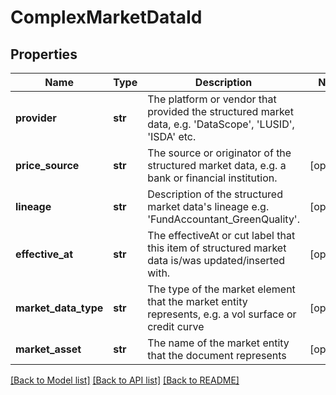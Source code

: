 # ComplexMarketDataId

## Properties
Name | Type | Description | Notes
------------ | ------------- | ------------- | -------------
**provider** | **str** | The platform or vendor that provided the structured market data, e.g. &#39;DataScope&#39;, &#39;LUSID&#39;, &#39;ISDA&#39; etc. | 
**price_source** | **str** | The source or originator of the structured market data, e.g. a bank or financial institution. | [optional] 
**lineage** | **str** | Description of the structured market data&#39;s lineage e.g. &#39;FundAccountant_GreenQuality&#39;. | [optional] 
**effective_at** | **str** | The effectiveAt or cut label that this item of structured market data is/was updated/inserted with. | [optional] 
**market_data_type** | **str** | The type of the market element that the market entity represents, e.g. a vol surface or credit curve | [optional] 
**market_asset** | **str** | The name of the market entity that the document represents | [optional] 

[[Back to Model list]](../README.md#documentation-for-models) [[Back to API list]](../README.md#documentation-for-api-endpoints) [[Back to README]](../README.md)



